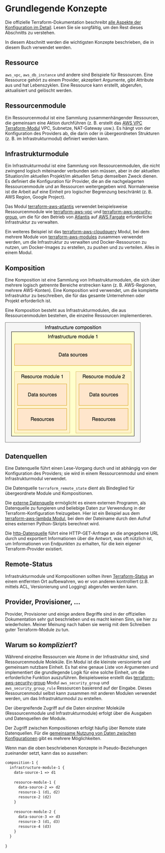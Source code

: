 # Grundlegende Konzepte

Die offizielle Terraform-Dokumentation beschreibt [alle Aspekte der Konfiguration im Detail](https://www.terraform.io/docs/configuration/index.html). Lesen Sie sie sorgfältig, um den Rest dieses Abschnitts zu verstehen.

In diesem Abschnitt werden die wichtigsten Konzepte beschrieben, die in diesem Buch verwendet werden.

## Ressource

`aws_vpc`, `aws_db_instance` und andere sind Beispiele für Ressourcen. Eine Ressource gehört zu einem Provider, akzeptiert Argumente, gibt Attribute aus und hat Lebenszyklen. Eine Ressource kann erstellt, abgerufen, aktualisiert und gelöscht werden.

## Ressourcenmodule

Ein Ressourcenmodul ist eine Sammlung zusammenhängender Ressourcen, die gemeinsam eine  Aktion durchführen (z. B. erstellt das [AWS VPC Terraform-Modul](https://github.com/terraform-aws-modules/terraform-aws-vpc/) VPC, Subnetze, NAT-Gateway usw.). Es hängt von der Konfiguration des Providers ab, die darin oder in übergeordneten Strukturen (z. B. im Infrastrukturmodul) definiert werden kann.

## Infrastrukturmodule

Ein Infrastrukturmodul ist eine Sammlung von Ressourcenmodulen, die nicht zwingend logisch miteinander verbunden sein müssen, aber in der aktuellen Situation/im aktuellen Projekt/im aktuellen Setup demselben Zweck dienen. Es definiert die Konfiguration für Provider, die an die nachgelagerten Ressourcenmodule und an Ressourcen weitergegeben wird. Normalerweise ist die Arbeit auf eine Einheit pro logischer Begrenzung beschränkt (z. B. AWS Region, Google Project).

Das Modul [terraform-aws-atlantis](https://github.com/terraform-aws-modules/terraform-aws-atlantis/) verwendet beispielsweise Ressourcenmodule wie [terraform-aws-vpc](https://github.com/terraform-aws-modules/terraform-aws-vpc/) und [terraform-aws-security-group](https://github.com/terraform-aws-modules/terraform-aws-security-group/), um die für den Betrieb von [Atlantis](https://www.runatlantis.io/) auf [AWS Fargate](https://aws.amazon.com/fargate/) erforderliche Infrastruktur zu verwalten.

Ein weiteres Beispiel ist das [terraform-aws-cloudquery](https://github.com/cloudquery/terraform-aws-cloudquery) Modul, bei dem mehrere Module von [terraform-aws-modules](https://github.com/terraform-aws-modules/) zusammen verwendet werden, um die Infrastruktur zu verwalten und Docker-Ressourcen zu nutzen, um Docker-Images zu erstellen, zu pushen und zu verteilen. Alles in einem Modul.

## Komposition <a href="#komposition" id="komposition"></a>

Eine Komposition ist eine Sammlung von Infrastrukturmodulen, die sich über mehrere logisch getrennte Bereiche erstrecken kann (z. B. AWS-Regionen, mehrere AWS-Konten). Eine Komposition wird verwendet, um die komplette Infrastruktur zu beschreiben, die für das gesamte Unternehmen oder Projekt erforderlich ist.

Eine Komposition besteht aus Infrastrukturmodulen, die aus Ressourcenmodulen bestehen, die einzelne Ressourcen implementieren.

![Einfache Infrastruktur Komposition](.gitbook/assets/composition-1.png)

## Datenquellen

Eine Datenquelle führt einen Lese-Vorgang durch und ist abhängig von der Konfiguration des Providers; sie wird in einem Ressourcenmodul und einem Infrastrukturmodul verwendet.

Die Datenquelle `terraform_remote_state` dient als Bindeglied für übergeordnete Module und Kompositionen.

Die [externe Datenquelle](https://registry.terraform.io/providers/hashicorp/external/latest/docs/data-sources/data\_source) ermöglicht es einem externen Programm, als Datenquelle zu fungieren und beliebige Daten zur Verwendung in der Terraform-Konfiguration freizugeben. Hier ist ein Beispiel aus dem [terraform-aws-lambda Modul](https://github.com/terraform-aws-modules/terraform-aws-lambda/blob/258e82b50adc451f51544a2b57fd1f6f8f4a61e4/package.tf#L5-L7), bei dem der Dateiname durch den Aufruf eines externen Python-Skripts berechnet wird.

Die [http-Datenquelle](https://registry.terraform.io/providers/hashicorp/http/latest/docs/data-sources/http) führt eine HTTP-GET-Anfrage an die angegebene URL durch und exportiert Informationen über die Antwort, was oft nützlich ist, um Informationen von Endpunkten zu erhalten, für die kein eigener Terraform-Provider existiert.

## Remote-Status

Infrastrukturmodule und Kompositionen sollten ihren [Terraform-Status](https://www.terraform.io/docs/language/state/index.html) an einem entfernten Ort aufbewahren, wo er von anderen kontrolliert (z.B. mittels ACL, Versionierung und Logging) abgerufen werden kann.

## Provider, Provisioner, ...&#x20;

Provider, Provisioner und einige andere Begriffe sind in der offiziellen Dokumentation sehr gut beschrieben und es macht keinen Sinn, sie hier zu wiederholen. Meiner Meinung nach haben sie wenig mit dem Schreiben guter Terraform-Module zu tun.

## Warum so _kompliziert_?

Während einzelne Ressourcen wie Atome in der Infrastruktur sind, sind Ressourcenmodule Moleküle. Ein Modul ist die kleinste versionierte und gemeinsam nutzbare Einheit. Es hat eine genaue Liste von Argumenten und implementiert die grundlegende Logik für eine solche Einheit, um die erforderliche Funktion auszuführen. Beispielsweise erstellt das  [terraform-aws-security-group](https://github.com/terraform-aws-modules/terraform-aws-security-group) Modul  `aws_security_group` und `aws_security_group_rule` Ressourcen basierend auf der Eingabe. Dieses Ressourcenmodul selbst kann zusammen mit anderen Modulen verwendet werden, um das Infrastrukturmodul zu erstellen.

Der übergreifende Zugriff auf die Daten einzelner Moleküle (Ressourcenmodule und Infrastrukturmodule) erfolgt über die Ausgaben und Datenquellen der Module.

Der Zugriff zwischen Kompositionen erfolgt häufig über Remote state Datenquellen. Für die [gemeinsame Nutzung von Daten zwischen Konfigurationen](https://www.terraform.io/docs/language/state/remote-state-data.html#alternative-ways-to-share-data-between-configurations) gibt es mehrere Möglichkeiten.

Wenn man die oben beschriebenen Konzepte in Pseudo-Beziehungen zueinander setzt, kann das so aussehen:

```
composition-1 {
  infrastructure-module-1 {
    data-source-1 => d1

    resource-module-1 {
      data-source-2 => d2
      resource-1 (d1, d2)
      resource-2 (d2)
    }

    resource-module-2 {
      data-source-3 => d3
      resource-3 (d1, d3)
      resource-4 (d3)
    }
  }

}
```
